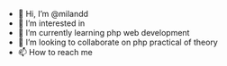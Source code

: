 - 👋 Hi, I’m @milandd
- 👀 I’m interested in 
- 🌱 I’m currently learning php web development
- 💞️ I’m looking to collaborate on php practical of theory 
- 📫 How to reach me 

<!---
milandd/milandd is a ✨ special ✨ repository because its `README.md` (this file) appears on your GitHub profile.
You can click the Preview link to take a look at your changes.
--->
